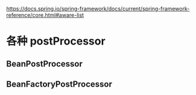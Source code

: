 https://docs.spring.io/spring-framework/docs/current/spring-framework-reference/core.html#aware-list


# 各种 postProcessor

## BeanPostProcessor

## BeanFactoryPostProcessor